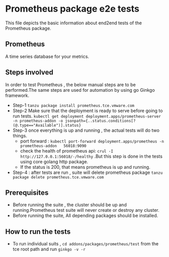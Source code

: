 # Prometheus package e2e tests

This file depicts the basic information about end2end tests of the Prometheus package.

## Prometheus

A time series database for your metrics.

## Steps involved
  
 In order to test Prometheus , the below manual steps are to be performed.The same steps are used for automation by using go Ginkgo framework.

- Step-1 ```tanzu package install prometheus.tce.vmware.com```
- Step-2 Make sure that the deployment is ready to serve before going to run tests.
   ```kubectl get deployment deployment.apps/prometheus-server -n prometheus-addon -o jsonpath={..status.conditions[?(@.type=="Available")].status}```
- Step-3 once everything is up and running , the actual tests will do two things.
  - port forward : ```kubectl port-forward deployment.apps/prometheus -n prometheus-addon   56018:9090```
  - check the health of prometheus api: ```crul -I http://127.0.0.1:56018/-/healthy``` .But this step is done in the tests using core golang http package.
  - If the status is 200, that means prometheus is up and running.
- Step-4 : after tests are run , suite will delete prometheus package ```tanzu package delete prometheus.tce.vmware.com```

## Prerequisites

- Before running the suite , the cluster should be up and running.Prometheus test suite will never create or destroy any cluster.
- Before running the suite, All depending packages should be installed.

## How to run the tests

- To run individual suits , ```cd addons/packages/prometheus/test``` from the tce root path and run ```ginkgo -v -r```
  
